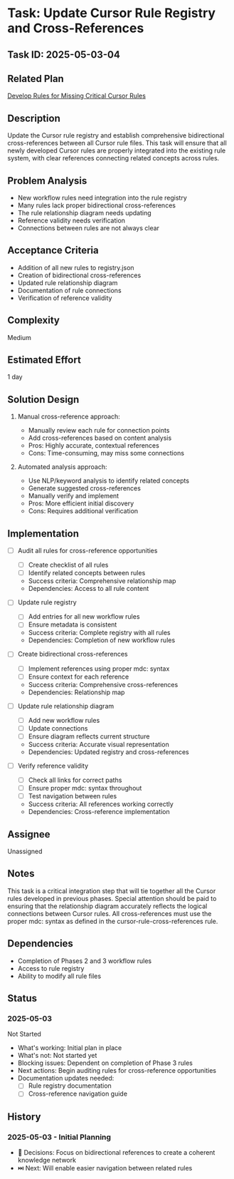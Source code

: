 # Task: Update Cursor Rule Registry and Cross-References

## Task ID: 2025-05-03-04

## Related Plan

[Develop Rules for Missing Critical Cursor Rules](../plans/develop-missing-cursor-rules.md)

## Description

Update the Cursor rule registry and establish comprehensive bidirectional cross-references between all Cursor rule files. This task will ensure that all newly developed Cursor rules are properly integrated into the existing rule system, with clear references connecting related concepts across rules.

## Problem Analysis

- New workflow rules need integration into the rule registry
- Many rules lack proper bidirectional cross-references
- The rule relationship diagram needs updating
- Reference validity needs verification
- Connections between rules are not always clear

## Acceptance Criteria

- Addition of all new rules to registry.json
- Creation of bidirectional cross-references
- Updated rule relationship diagram
- Documentation of rule connections
- Verification of reference validity

## Complexity

Medium

## Estimated Effort

1 day

## Solution Design

1. Manual cross-reference approach:
   - Manually review each rule for connection points
   - Add cross-references based on content analysis
   - Pros: Highly accurate, contextual references
   - Cons: Time-consuming, may miss some connections

2. Automated analysis approach:
   - Use NLP/keyword analysis to identify related concepts
   - Generate suggested cross-references
   - Manually verify and implement
   - Pros: More efficient initial discovery
   - Cons: Requires additional verification

## Implementation

- [ ] Audit all rules for cross-reference opportunities
  - [ ] Create checklist of all rules
  - [ ] Identify related concepts between rules
  - Success criteria: Comprehensive relationship map
  - Dependencies: Access to all rule content

- [ ] Update rule registry
  - [ ] Add entries for all new workflow rules
  - [ ] Ensure metadata is consistent
  - Success criteria: Complete registry with all rules
  - Dependencies: Completion of new workflow rules

- [ ] Create bidirectional cross-references
  - [ ] Implement references using proper mdc: syntax
  - [ ] Ensure context for each reference
  - Success criteria: Comprehensive cross-references
  - Dependencies: Relationship map

- [ ] Update rule relationship diagram
  - [ ] Add new workflow rules
  - [ ] Update connections
  - [ ] Ensure diagram reflects current structure
  - Success criteria: Accurate visual representation
  - Dependencies: Updated registry and cross-references

- [ ] Verify reference validity
  - [ ] Check all links for correct paths
  - [ ] Ensure proper mdc: syntax throughout
  - [ ] Test navigation between rules
  - Success criteria: All references working correctly
  - Dependencies: Cross-reference implementation

## Assignee

Unassigned

## Notes

This task is a critical integration step that will tie together all the Cursor rules developed in previous phases. Special attention should be paid to ensuring that the relationship diagram accurately reflects the logical connections between Cursor rules. All cross-references must use the proper mdc: syntax as defined in the cursor-rule-cross-references rule.

## Dependencies

- Completion of Phases 2 and 3 workflow rules
- Access to rule registry
- Ability to modify all rule files

## Status

### 2025-05-03

Not Started

- What's working: Initial plan in place
- What's not: Not started yet
- Blocking issues: Dependent on completion of Phase 3 rules
- Next actions: Begin auditing rules for cross-reference opportunities
- Documentation updates needed:
  - [ ] Rule registry documentation
  - [ ] Cross-reference navigation guide

## History

### 2025-05-03 - Initial Planning

- 🤔 Decisions: Focus on bidirectional references to create a coherent knowledge network
- ⏭️ Next: Will enable easier navigation between related rules
